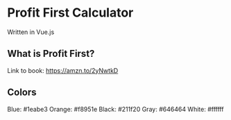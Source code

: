 # Profit First Calculator
Written in Vue.js

## What is Profit First?
Link to book: https://amzn.to/2yNwtkD

## Colors
Blue: #1eabe3
Orange: #f8951e
Black: #211f20
Gray: #646464
White: #ffffff
